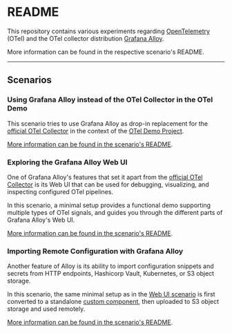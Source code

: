 # README

This repository contains various experiments regarding [OpenTelemetry](https://opentelemetry.io) (OTel) and the OTel collector distribution [Grafana Alloy](https://github.com/grafana/alloy).

More information can be found in the respective scenario's README.

---

## Scenarios

### Using Grafana Alloy instead of the OTel Collector in the OTel Demo

This scenario tries to use Grafana Alloy as drop-in replacement for the [official OTel Collector](https://opentelemetry.io/docs/collector/) in the context of the [OTel Demo Project](https://github.com/open-telemetry/opentelemetry-demo).

[More information can be found in the scenario's README](./otel-demo/README.md).

### Exploring the Grafana Alloy Web UI

One of Grafana Alloy's features that set it apart from the [official OTel Collector](https://opentelemetry.io/docs/collector/) is its Web UI that can be used for debugging, visualizing, and inspecting configured OTel pipelines.

In this scenario, a minimal setup provides a functional demo supporting multiple types of OTel signals, and guides you through the different parts of Grafana Alloy's Web UI.

[More information can be found in the scenario's README](./alloy-ui/README.md).

### Importing Remote Configuration with Grafana Alloy

Another feature of Alloy is its ability to import configuration snippets and secrets from HTTP endpoints, Hashicorp Vault, Kubernetes, or S3 object storage.

In this scenario, the same minimal setup as in the [Web UI scenario](#exploring-the-grafana-alloy-web-ui) is first converted to a standalone [custom component](https://grafana.com/docs/alloy/latest/get-started/custom_components/), then uploaded to S3 object storage and used remotely.

[More information can be found in the scenario's README](./remote-config/README.md).
